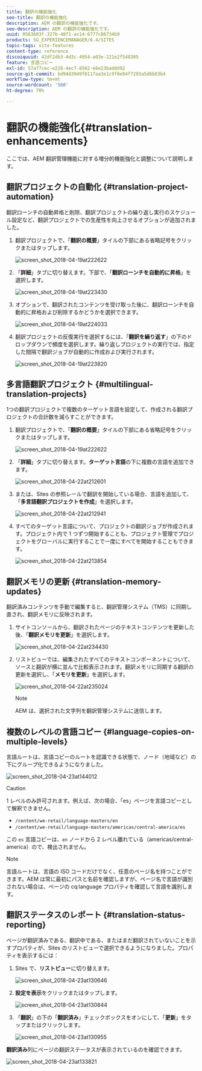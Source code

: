 ```yaml
---
title: 翻訳の機能強化
seo-title: 翻訳の機能強化
description: AEM の翻訳の機能強化です。
seo-description: AEM の翻訳の機能強化です。
uuid: 0563603f-327b-48f1-ac14-6777c06734b9
products: SG_EXPERIENCEMANAGER/6.4/SITES
topic-tags: site-features
content-type: reference
discoiquuid: 42df2db3-4d3c-4954-a03e-221e2f548305
feature: 言語コピー
exl-id: 57a77cec-e228-4ec7-8502-e6e23baddd92
source-git-commit: bd94d3949f0117aa3e1c9f0e84f7293a5d6b03b4
workflow-type: tm+mt
source-wordcount: '560'
ht-degree: 70%

---
```


# 翻訳の機能強化{#translation-enhancements}

ここでは、AEM 翻訳管理機能に対する増分的機能強化と調整について説明します。

## 翻訳プロジェクトの自動化 {#translation-project-automation}

翻訳ローンチの自動昇格と削除、翻訳プロジェクトの繰り返し実行のスケジュール設定など、翻訳プロジェクトでの生産性を向上させるオプションが追加されました。

1. 翻訳プロジェクトで、「**翻訳の概要**」タイルの下部にある省略記号をクリックまたはタップします。

   ![screen_shot_2018-04-19at222622](assets/screen_shot_2018-04-19at222622.jpg)

1. 「**詳細**」タブに切り替えます。下部で、「**翻訳ローンチを自動的に昇格**」を選択します。

   ![screen_shot_2018-04-19at223430](assets/screen_shot_2018-04-19at223430.jpg)

1. オプションで、翻訳されたコンテンツを受け取った後に、翻訳ローンチを自動的に昇格および削除するかどうかを選択できます。

   ![screen_shot_2018-04-19at224033](assets/screen_shot_2018-04-19at224033.jpg)

1. 翻訳プロジェクトの反復実行を選択するには、「**翻訳を繰り返す**」の下のドロップダウンで頻度を選択します。繰り返しプロジェクトの実行では、指定した間隔で翻訳ジョブが自動的に作成および実行されます。

   ![screen_shot_2018-04-19at223820](assets/screen_shot_2018-04-19at223820.jpg)

## 多言語翻訳プロジェクト {#multilingual-translation-projects}

1つの翻訳プロジェクトで複数のターゲット言語を設定して、作成される翻訳プロジェクトの合計数を減らすことができます。

1. 翻訳プロジェクトで、「**翻訳の概要**」タイルの下部にある省略記号をクリックまたはタップします。

   ![screen_shot_2018-04-19at222622](assets/screen_shot_2018-04-19at222622.jpg)

1. 「**詳細**」タブに切り替えます。**ターゲット言語**&#x200B;の下に複数の言語を追加できます。

   ![screen_shot_2018-04-22at212601](assets/screen_shot_2018-04-22at212601.jpg)

1. または、Sites の参照レールで翻訳を開始している場合、言語を追加して、「**多言語翻訳プロジェクトを作成**」を選択します。

   ![screen_shot_2018-04-22at212941](assets/screen_shot_2018-04-22at212941.jpg)

1. すべてのターゲット言語について、プロジェクトの翻訳ジョブが作成されます。プロジェクト内で 1 つずつ開始することも、プロジェクト管理でプロジェクトをグローバルに実行することで一度にすべてを開始することもできます。

   ![screen_shot_2018-04-22at213854](assets/screen_shot_2018-04-22at213854.jpg)

## 翻訳メモリの更新 {#translation-memory-updates}

翻訳済みコンテンツを手動で編集すると、翻訳管理システム（TMS）に同期し直され、翻訳メモリに反映されます。

1. サイトコンソールから、翻訳されたページのテキストコンテンツを更新した後、「**翻訳メモリを更新**」を選択します。

   ![screen_shot_2018-04-22at234430](assets/screen_shot_2018-04-22at234430.jpg)

1. リストビューでは、編集されたすべてのテキストコンポーネントについて、ソースと翻訳が横に並んで比較表示されます。翻訳メモリに同期する翻訳の更新を選択し、「**メモリを更新**」を選択します。

   ![screen_shot_2018-04-22at235024](assets/screen_shot_2018-04-22at235024.jpg)

   >[!NOTE]
   >
   >AEM は、選択された文字列を翻訳管理システムに送信します。

## 複数のレベルの言語コピー {#language-copies-on-multiple-levels}

言語ルートは、言語コピーのルートを認識できる状態で、ノード（地域など）の下にグループ化できるようになりました。

![screen_shot_2018-04-23at144012](assets/screen_shot_2018-04-23at144012.jpg)

>[!CAUTION]
>
>1 レベルのみ許可されます。例えば、次の場合、「es」ページを言語コピーとして解釈できません。
>
>* `/content/we-retail/language-masters/en`
>* `/content/we-retail/language-masters/americas/central-america/es`

>
>
この `es` 言語コピーは、`en` ノードから 2 レベル離れている（americas/central-america）ので、検出されません。

>[!NOTE]
>
>言語ルートは、言語の ISO コードだけでなく、任意のページ名を持つことができます。AEM は常に最初にパスと名前を確認しますが、ページ名で言語が識別されない場合は、ページの cq:language プロパティを確認して言語を識別します。

## 翻訳ステータスのレポート {#translation-status-reporting}

ページが翻訳済みである、翻訳中である、またはまだ翻訳されていないことを示すプロパティが、Sites のリストビューで選択できるようになりました。プロパティを表示するには：

1. Sites で、**リストビュー**&#x200B;に切り替えます。

   ![screen_shot_2018-04-23at130646](assets/screen_shot_2018-04-23at130646.jpg)

1. **設定を表示**&#x200B;をクリックまたはタップします。

   ![screen_shot_2018-04-23at130844](assets/screen_shot_2018-04-23at130844.jpg)

1. 「**翻訳**」の下の「**翻訳済み**」チェックボックスをオンにして、「**更新**」をタップまたはクリックします。

   ![screen_shot_2018-04-23at130955](assets/screen_shot_2018-04-23at130955.jpg)

**翻訳済み**&#x200B;列にページの翻訳ステータスが表示されているのを確認できます。

![screen_shot_2018-04-23at133821](assets/screen_shot_2018-04-23at133821.jpg)
